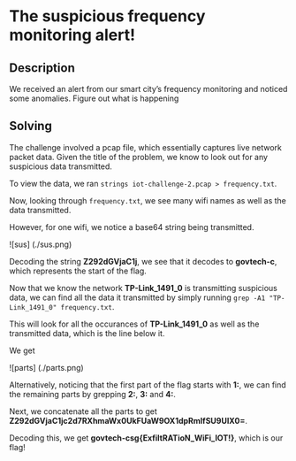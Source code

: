 # The suspicious frequency monitoring alert!

## Description
We received an alert from our smart city’s frequency monitoring and noticed some anomalies. Figure out what is happening

## Solving
The challenge involved a pcap file, which essentially captures live network packet data. Given the title of the problem, we know to look out for any suspicious data transmitted.

To view the data, we ran ```strings iot-challenge-2.pcap > frequency.txt```.

Now, looking through ```frequency.txt```, we see many wifi names as well as the data transmitted.

However, for one wifi, we notice a base64 string being transmitted.

![sus] (./sus.png)

Decoding the string **Z292dGVjaC1j**, we see that it decodes to **govtech-c**, which represents the start of the flag.

Now that we know the network **TP-Link_1491_0** is transmitting suspicious data, we can find all the data it transmitted by simply running ```grep -A1 "TP-Link_1491_0" frequency.txt```. 

This will look for all the occurances of **TP-Link_1491_0** as well as the transmitted data, which is the line below it.

We get

![parts] (./parts.png)

Alternatively, noticing that the first part of the flag starts with **1:**, we can find the remaining parts by grepping **2:**, **3:** and **4:**.

Next, we concatenate all the parts to get **Z292dGVjaC1jc2d7RXhmaWx0UkFUaW9OX1dpRmlfSU9UIX0=**.

Decoding this, we get **govtech-csg{ExfiltRATioN_WiFi_IOT!}**, which is our flag!
